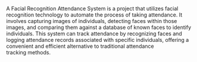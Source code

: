  A Facial Recognition Attendance System is a project that utilizes facial recognition technology to automate the process of taking attendance. 
 It involves capturing images of individuals, detecting faces within those images, and comparing them against a database of known faces to identify individuals. 
 This system can track attendance by recognizing faces and logging attendance records associated with specific individuals, offering a convenient and efficient alternative to traditional attendance tracking methods.
